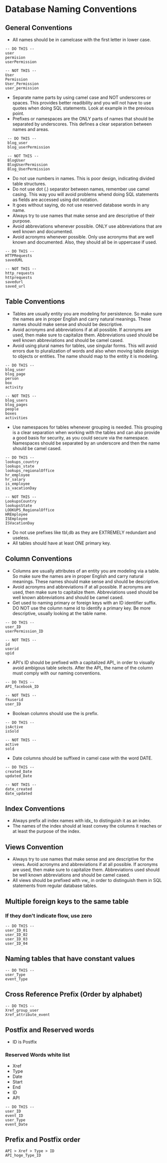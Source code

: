 # Database Naming Conventions


## General Conventions
+ All names should be in camelcase with the first letter in lower case.
```
-- DO THIS --
user
permision
userPermission

-- NOT THIS --
User
Permission
User_Permission
user_permission
```
+ Separate name parts by using camel case and NOT underscores or spaces. This provides better readibility and you will not have to use quotes when doing SQL statements. Look at example in the previous point.
+ Prefixes or namespaces are the ONLY parts of names that should be separated by underscores. This defines a clear separation between names and areas.
```
 -- DO THIS --
 blog_user
 blog_userPermission

 -- NOT THIS --
 BlogUser
 BlogUserPermission
 Blog_UserPermission
```

+ Do not use numbers in names. This is poor design, indicating divided table structures.
+ Do not use dot (.) separator between names, remember use camel casing. This way you will avoid problems whend doing SQL statements as fields are accessed using dot notation.
+ It goes without saying, do not use reserved database words in any name.
+ Always try to use names that make sense and are descriptive of their purpose.
+ Avoid abbreviations whenever possible. ONLY use abbreviations that are well known and documented.
+ Avoid acronyms whenever possible. Only use acronyms that are well known and documented. Also, they should all be in uppercase if used.

```
-- DO THIS --
HTTPRequests
savedURL

-- NOT THIS --
http_requests
httprequests
savedurl
saved_url
```

## Table Conventions

+ Tables are usually entity you are modeling for persistence. So make sure the names are in proper English and carry natural meanings. These names should make sense and should be descriptive.
+ Avoid acronyms and abbreviations if at all possible. If acronyms are used, then make sure to capitalize them. Abbreviations used should be well known abbreviations and should be camel cased.
+ Avoid using plural names for tables, use singular forms. This will avoid errors due to pluralization of words and also when moving table design to objects or entities. The name should map to the entity it is modeling.

```
-- DO THIS --
blog_user
blog_page
person
box
activity

-- NOT THIS --
blog_users
blog_pages
people
boxes
activities
```
+ Use namespaces for tables whenever grouping is needed. This grouping is a clear separation when working with the tables and can also provide a good basis for security, as you could secure via the namespace. Namespaces should be separated by an underscore and then the name should be camel cased.


```
-- DO THIS --
lookups_country
lookups_state
lookups_regionalOffice
hr_employee
hr_salary
is_employee
is_vacationDay

-- NOT THIS --
LookupsCountry
lookupsState
LOOKUPS_RegionalOffice
HREmployee
ISEmployee
ISVacationDay
```

+ Do not use prefixes like tbl,db as they are EXTREMELY redundant and useless.
+ All tables should have at least ONE primary key.

## Column Conventions

+ Columns are usually attributes of an entity you are modeling via a table. So make sure the names are in proper English and carry natural meanings. These names should make sense and should be descriptive.
+ Avoid acronyms and abbreviations if at all possible. If acronyms are used, then make sure to capitalize them. Abbreviations used should be well known abbreviations and should be camel cased.
+ Get used to naming primary or foreign keys with an ID identifier suffix. DO NOT use the column name id to identify a primary key. Be more descriptive, usually looking at the table name.

```
-- DO THIS --
user_ID
userPermission_ID

-- NOT THIS --
id
userid
upid
```
+ API's ID should be prefixed with a capitalized API_ in order to visually avoid ambigous table selects. After the API_ the name of the column must comply with our naming conventions.
```
-- DO THIS --
API_facebook_ID

-- NOT THIS --
fkuserid
user_ID
```
+ Boolean columns should use the is prefix.
```
-- DO THIS --
isActive
isSold

-- NOT THIS --
active
sold
```
+ Date columns should be suffixed in camel case with the word DATE.
```
-- DO THIS --
created_Date
updated_Date

-- NOT THIS --
date_created
date_updated
```

## Index Conventions

+ Always prefix all index names with idx_ to distinguish it as an index.
+ The names of the index should at least convey the columns it reaches or at least the purpose of the index.



## Views Convention

+ Always try to use names that make sense and are descriptive for the views. Avoid acronyms and abbreviations if at all possible. If acronyms are used, then make sure to capitalize them. Abbreviations used should be well known abbreviations and should be camel cased.
+ All views should be prefixed with vw_ in order to distinguish them in SQL statements from regular database tables.


## Multiple foreign keys to the same table

### If they don't indicate flow, use zero

```
-- DO THIS --
user_ID_01
user_ID_02
user_ID_03
user_ID_04
```
## Naming tables that have constant values 
```
-- DO THIS --
user_Type
event_Type

```

## Cross Reference Prefix (Order by alphabet)

```
-- DO THIS --
Xref_group_user
Xref_attribute_event

```

## Postfix and Reserved words
- ID is Postfix

### Reserved Words white list
- Xref
- Type
- Date
- Start
- End
- ID
- API

```
-- DO THIS --
user_ID
event_ID
user_Type
event_Date

```

## Prefix and Postfix order
```
API > Xref > Type > ID 
API_hoge_Type_ID
```
